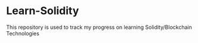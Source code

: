 # Learn-Solidity
This repository is used to track my progress on learning Solidity/Blockchain Technologies
